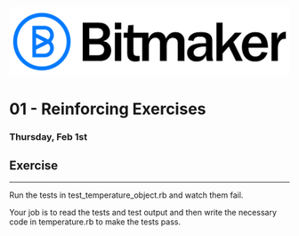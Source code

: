 ![Bitmaker](https://github.com/johncarlolopez/bitmaker-reference/blob/master/bitmakerlogo.svg)
# 01 - Reinforcing Exercises
### Thursday, Feb 1st

## Exercise
___
Run the tests in test_temperature_object.rb and watch them fail.

Your job is to read the tests and test output and then write the necessary code in temperature.rb to make the tests pass.
